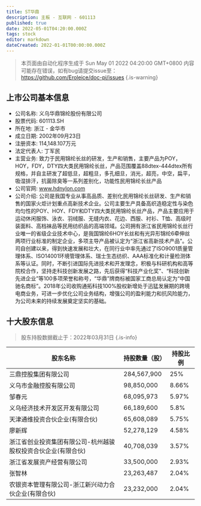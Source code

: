 ```yaml
---
title: ST华鼎
description: 主板 - 互联网 - 601113
published: true
date: 2022-05-01T04:20:00.000Z
tags: stock
editor: markdown
dateCreated: 2022-01-01T00:00:00.000Z
---
```


> 本页面由自动化程序生成于 Sun May 01 2022 04:20:00 GMT+0800
> 内容可能存在错误，如有bug请提交issue至：https://github.com/Eroleice/doc-pi/issues
{.is-warning}

## 上市公司基本信息
- 公司名称: 义乌华鼎锦纶股份有限公司
- 股票代码: 601113.SH
- 所在地: 浙江 - 金华市
- 成立日期: 2002年09月23日
- 注册资本: 114,148.107万元
- 法定代表人: 丁军民
- 主营业务: 致力于民用锦纶长丝的研发，生产和销售，主要产品为POY，HOY，FDY，DTY四大类民用锦纶长丝，产品范围覆盖88dtex-444dtex所有规格，并自主研发了超低旦，超粗旦，多孔细旦，消光，超亮，中空，扁平，吸湿排汗，抗菌除臭等一系列差别化，功能性民用锦纶长丝产品
- 公司官网: www.hdnylon.com
- 公司介绍: 公司是我国专业从事高品质、差别化民用锦纶长丝研发、生产和销售的国家火炬计划重点高新技术企业。公司主要生产具备高织造稳定性与染色均匀性的POY、HOY、FDY和DTY四大类民用锦纶长丝产品，产品主要应用于运动休闲服饰、泳衣、羽绒服、无缝内衣、花边、西服、衬衫、T恤、高级时装面料、高档袜品等民用纺织品的高端领域。公司拥有浙江省民用锦纶长丝行业唯一的省级企业技术中心，是我国锦纶6HOY长丝和有光异形锦纶6牵伸丝两项行业标准的制定企业，多项主导产品被认定为“浙江省高新技术产品”。公司自创建以来，得到快速发展和壮大，在同行业中率先通过了ISO9001质量管理体系、ISO14001环境管理体系、瑞士生态纺织、AAA标准化和计量检测体系等认证。同时，不断引进国际先进技术和开发理念，积极与科研机构和高等院校合作，坚持走科技创新发展之路，先后获得“科技产业化奖”、“科技创新先进企业”等100多项荣誉和称号，“华鼎”牌商标被国家工商总局认定为“中国驰名商标”。2018年公司收购通拓科技100%股权新增处于迅猛发展期的跨境电商业务，可进一步优化公司业务结构，增强公司的盈利能力和抗风险能力，为公司未来的持续发展奠定坚实的基础。


## 十大股东信息
> 股东持股数据截止于：2022年03月31日
{.is-info}

| 股东名称 | 持股数量（股） | 持股比例 |
| --- | --- | --- |
| 三鼎控股集团有限公司 | 284,567,900 | 25% |
| 义乌市金融控股有限公司 | 98,850,000 | 8.66% |
| 邹春元 | 68,095,973 | 5.97% |
| 义乌经济技术开发区开发有限公司 | 66,189,600 | 5.8% |
| 天津通维投资合伙企业(有限合伙) | 65,608,089 | 5.75% |
| 廖新辉 | 52,278,129 | 4.58% |
| 浙江省创业投资集团有限公司-杭州越骏股权投资合伙企业(有限合伙) | 40,708,039 | 3.57% |
| 浙江省发展资产经营有限公司 | 33,500,000 | 2.93% |
| 张智林 | 23,263,487 | 2.04% |
| 农银资本管理有限公司-浙江新兴动力合伙企业(有限合伙) | 23,232,000 | 2.04% |





